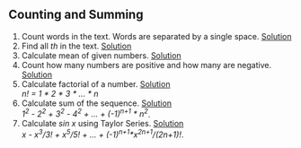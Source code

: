 ## Counting and Summing

1. Count words in the text. Words are separated by a single space. [Solution](solutions/count_sum/e_301.py)
2. Find all *th* in the text. [Solution](solutions/count_sum/e_302.py)
3. Calculate mean of given numbers. [Solution](solutions/count_sum/e_303.py)
4. Count how many numbers are positive and how many are negative. [Solution](solutions/count_sum/e_304.py)
5. Calculate factorial of a number. [Solution](solutions/count_sum/e_305.py)<br>
_n! = 1 \* 2 \* 3 \* ... \* n_
6. Calculate sum of the sequence. [Solution](solutions/count_sum/e_306.py)<br>
_1<sup>2</sup> - 2<sup>2</sup> + 3<sup>2</sup> - 4<sup>2</sup> + ... + (-1)<sup>n+1</sup> \* n<sup>2</sup>_.
7. Calculate _sin x_ using Taylor Series. [Solution](solutions/count_sum/e_307.py)<br>
_x - x<sup>3</sup>/3! + x<sup>5</sup>/5! + ... + (-1)<sup>n+1</sup>\*x<sup>2n+1</sup>/(2n+1)!_.
